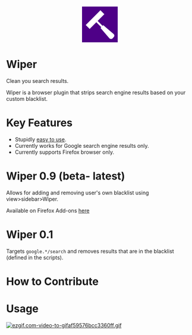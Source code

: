 <p align="center">
  <img src="./img/logo.png" alt="Wiper log">
</p>

# Wiper
Clean you search results.

Wiper is a browser plugin that strips search engine results based on your custom blacklist.

# Key Features
* Stupidly [easy to use](#usage).
* Currently works for Google search engine results only.
* Currently supports Firefox browser only.


# Wiper 0.9 (beta- latest)
Allows for adding and removing user's own blacklist using view>sidebar>Wiper.

Available on Firefox Add-ons [here](https://addons.mozilla.org/en-US/firefox/addon/wiper/)

# Wiper 0.1

Targets `google.*/search` and removes results that are in the blacklist (defined in the scripts).

# How to Contribute

# Usage
[![ezgif.com-video-to-gifaf59576bcc3360ff.gif](https://s7.gifyu.com/images/ezgif.com-video-to-gifaf59576bcc3360ff.gif)](https://gifyu.com/image/n0bP)
